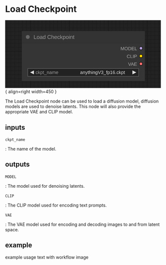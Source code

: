 # Load Checkpoint

![Load Checkpoint node](media/LoadCheckpoint.svg){ align=right width=450 }

The Load Checkpoint node can be used to load a diffusion model, diffusion models are used to denoise latents. This node will also provide the appropriate VAE and CLIP model.

## inputs

`ckpt_name`

:   The name of the model.

## outputs

`MODEL`

:   The model used for denoising latents.

`CLIP`

:   The CLIP model used for encoding text prompts.

`VAE`

:   The VAE model used for encoding and decoding images to and from latent space.

## example

example usage text with workflow image